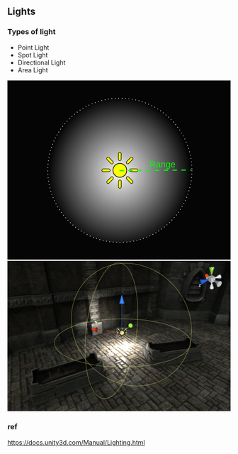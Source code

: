 ## Lights

### Types of light
- Point Light
- Spot Light
- Directional Light
- Area Light

![](./img/PointLightDiagram.svg)
![](./img/Light-Point.jpg)

### ref
https://docs.unity3d.com/Manual/Lighting.html


